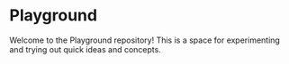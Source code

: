 # Playground

Welcome to the Playground repository! This is a space for experimenting and trying out quick ideas and concepts.
